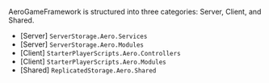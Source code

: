 AeroGameFramework is structured into three categories: Server, Client, and Shared.

- [Server] `ServerStorage.Aero.Services`
- [Server] `ServerStorage.Aero.Modules`
- [Client] `StarterPlayerScripts.Aero.Controllers`
- [Client] `StarterPlayerScripts.Aero.Modules`
- [Shared] `ReplicatedStorage.Aero.Shared`
